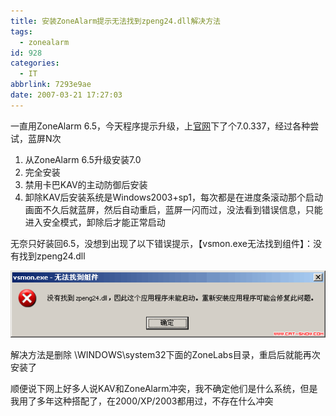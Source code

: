 ```yaml
---
title: 安装ZoneAlarm提示无法找到zpeng24.dll解决方法
tags:
  - zonealarm
id: 928
categories:
  - IT
abbrlink: 7293e9ae
date: 2007-03-21 17:27:03
---
```


一直用ZoneAlarm 6.5，今天程序提示升级，上[官网](http://www.zonelabs.com/)下了个7.0.337，经过各种尝试，蓝屏N次

1.  从ZoneAlarm 6.5升级安装7.0
2.  完全安装
3.  禁用卡巴KAV的主动防御后安装
4.  卸除KAV后安装系统是Windows2003+sp1，每次都是在进度条滚动那个启动画面不久后就蓝屏，然后自动重启，蓝屏一闪而过，没法看到错误信息，只能进入安全模式，卸除后才能正常启动

无奈只好装回6.5，没想到出现了以下错误提示，【vsmon.exe无法找到组件】：没有找到zpeng24.dll

![](/images/2007/03/21_200703211727103847_12750.gif)

解决方法是删除 \WINDOWS\system32下面的ZoneLabs目录，重启后就能再次安装了

顺便说下网上好多人说KAV和ZoneAlarm冲突，我不确定他们是什么系统，但是我用了多年这种搭配了，在2000/XP/2003都用过，不存在什么冲突